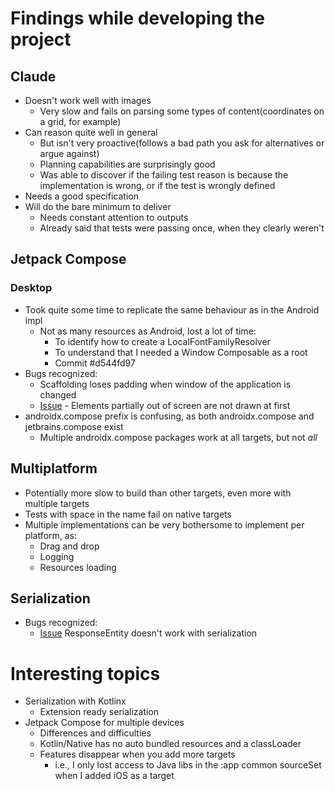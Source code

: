 # Findings while developing the project

## Claude
- Doesn't work well with images
  - Very slow and fails on parsing some types of content(coordinates on a grid, for example)
- Can reason quite well in general
  - But isn't very proactive(follows a bad path you ask for alternatives or argue against)
  - Planning capabilities are surprisingly good
  - Was able to discover if the failing test reason is because the implementation is wrong, or if the test is wrongly defined
- Needs a good specification
- Will do the bare minimum to deliver
  - Needs constant attention to outputs
  - Already said that tests were passing once, when they clearly weren't

## Jetpack Compose
### Desktop
- Took quite some time to replicate the same behaviour as in the Android impl
  - Not as many resources as Android, lost a lot of time:
    - To identify how to create a LocalFontFamilyResolver
    - To understand that I needed a Window Composable as a root
    - Commit #d544fd97
- Bugs recognized: 
  - Scaffolding loses padding when window of the application is changed
  - [Issue](youtrack.jetbrains.com/issue/CMP-8680/Elements-partially-out-of-screen-are-not-drawn-until-resizing) - Elements partially out of screen are not drawn at first
- androidx.compose prefix is confusing, as both androidx.compose and jetbrains.compose exist 
  - Multiple androidx.compose packages work at all targets, but not *all*

## Multiplatform
- Potentially more slow to build than other targets, even more with multiple targets
- Tests with space in the name fail on native targets
- Multiple implementations can be very bothersome to implement per platform, as:
  - Drag and drop
  - Logging
  - Resources loading

## Serialization
- Bugs recognized:
  - [Issue](https://github.com/spring-projects/spring-framework/issues/35281) ResponseEntity doesn't work with serialization

# Interesting topics
- Serialization with Kotlinx
  - Extension ready serialization
- Jetpack Compose for multiple devices
  - Differences and difficulties
  - Kotlin/Native has no auto bundled resources and a classLoader
  - Features disappear when you add more targets
    - i.e., I only lost access to Java libs in the :app common sourceSet when I added iOS as a target